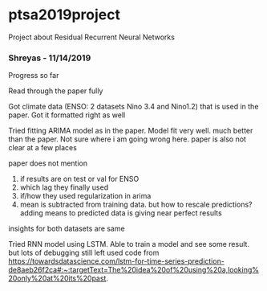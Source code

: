 # ptsa2019project
Project about Residual Recurrent Neural Networks


### Shreyas - 11/14/2019
Progress so far

Read through the paper fully

Got climate data (ENSO: 2 datasets Nino 3.4 and Nino1.2) that is used in the paper. Got it formatted right as well

Tried fitting ARIMA model as in the paper. Model fit very well. much better than the paper. Not sure
where i am going wrong here. paper is also not clear at a few places

paper does not mention
1. if results are on test or val for ENSO
2. which lag they finally used
3. if/how they used regularization in arima
4. mean is subtracted from training data. but how to rescale predictions? adding
means to predicted data is giving near perfect results

insights for both datasets are same

Tried RNN model using LSTM. Able to train a model and see some result. but lots of debugging still left
used code from https://towardsdatascience.com/lstm-for-time-series-prediction-de8aeb26f2ca#:~:targetText=The%20idea%20of%20using%20a,looking%20only%20at%20its%20past.
